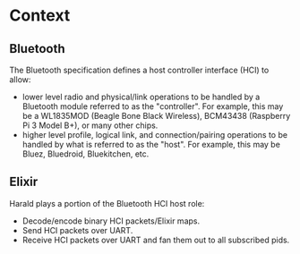 # Context

## Bluetooth

The Bluetooth specification defines a host controller interface (HCI) to allow:

- lower level radio and physical/link operations to be handled by a Bluetooth module referred to
  as the "controller". For example, this may be a WL1835MOD (Beagle Bone Black Wireless), BCM43438
  (Raspberry Pi 3 Model B+), or many other chips.
- higher level profile, logical link, and connection/pairing operations to be handled by what is
  referred to as the "host". For example, this may be Bluez, Bluedroid, Bluekitchen, etc.

## Elixir

Harald plays a portion of the Bluetooth HCI host role:

- Decode/encode binary HCI packets/Elixir maps.
- Send HCI packets over UART.
- Receive HCI packets over UART and fan them out to all subscribed pids.
